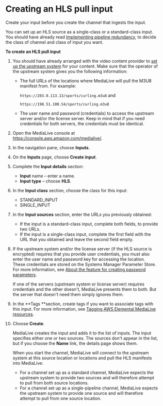 # Creating an HLS pull input<a name="input-create-hls-pull"></a>

Create your input before you create the channel that ingests the input\. 

You can set up an HLS source as a single\-class or a standard\-class input\. You should have already read [Implementing pipeline redundancy](plan-redundancy-mode.md), to decide the class of channel and class of input you want\.

**To create an HLS pull input**

1. You should have already arranged with the video content provider to [set up the upstream system](hls-upstream.md#setup-hls-obtain-info) for your content\. Make sure that the operator of the upstream system gives you the following information:
   + The full URLs of the locations where MediaLive will pull the M3U8 manifest from\. For example:

     `https://203.0.113.13/sports/curling.m3u8` and 

     `https://198.51.100.54/sports/curling.m3u8`
   + The user name and password \(credentials\) to access the upstream server and/or the license server\. Keep in mind that if you need credentials for both servers, the credentials must be identical\. 

1. Open the MediaLive console at [https://console\.aws\.amazon\.com/medialive/](https://console.aws.amazon.com/medialive/)\.

1. In the navigation pane, choose **Inputs**\.

1. On the **Inputs** page, choose **Create input**\.

1. Complete the **Input details** section:
   + **Input** name – enter a name\.
   + **Input type** – choose **HLS**\. 

1. In the **Input class** section, choose the class for this input:
   + STANDARD\_INPUT
   + SINGLE\_INPUT

1. In the **Input sources** section, enter the URLs you previously obtained: 
   + If the input is a standard\-class input, complete both fields, to provide two URLs\.
   + If the input is a single\-class input, complete the first field with the URL that you obtained and leave the second field empty\.

1. If the upstream system and/or the license server \(if the HLS source is encrypted\) requires that you provide user credentials, you must also enter the user name and password key for accessing the location\. These credentials are stored on the Systems Manager Parameter Store\. For more information, see [About the feature for creating password parameters](requirements-for-EC2.md#about-EC2Password)\.

   If one of the servers \(upstream system or license server\) requires credentials and the other doesn't, MediaLive presents them to both\. But the server that doesn't need them simply ignores them\.

1. In the **Tags **section, create tags if you want to associate tags with this input\. For more information, see [Tagging AWS Elemental MediaLive resources](tagging.md)\.

1. Choose **Create**\.

   MediaLive creates the input and adds it to the list of inputs\. The input specifies either one or two sources\. The sources don't appear in the list, but if you choose the **Name** link, the details page shows them\. 

   When you start the channel, MediaLive will connect to the upstream system at this source location or locations and pull the HLS manifests into MediaLive:
   + For a channel set up as a standard channel, MediaLive expects the upstream system to provide two sources and will therefore attempt to pull from both source locations\.
   + For a channel set up as a single\-pipeline channel, MediaLive expects the upstream system to provide one source and will therefore attempt to pull from one source location\. 